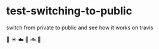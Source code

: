 # test-switching-to-public

switch from private to public and see how it works on travis

:icecream: :sunny: :cloud: :office:
 :bike:
:car:
